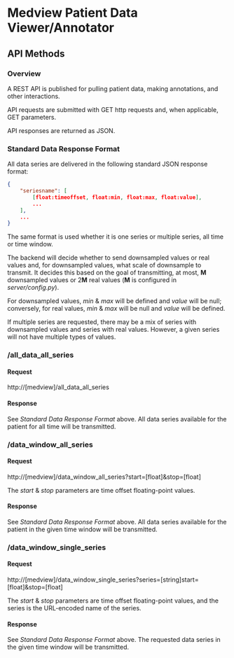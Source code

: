 # Medview Patient Data Viewer/Annotator

## API Methods

### Overview

A REST API is published for pulling patient data, making annotations, and other interactions.

API requests are submitted with GET http requests and, when applicable, GET parameters.

API responses are returned as JSON.

### Standard Data Response Format

All data series are delivered in the following standard JSON response format:

```json
{
    "seriesname": [
        [float:timeoffset, float:min, float:max, float:value],
        ...
    ],
    ...
}
```

The same format is used whether it is one series or multiple series, all time or time window.

The backend will decide whether to send downsampled values or real values and, for downsampled values, what scale of downsample to transmit. It decides this based on the goal of transmitting, at most, **M** downsampled values or 2**M** real values (**M** is configured in *server/config.py*).

For downsampled values, *min* & *max* will be defined and *value* will be null; conversely, for real values, *min* & *max* will be null and *value* will be defined.

If multiple series are requested, there may be a mix of series with downsampled values and series with real values. However, a given series will not have multiple types of values.

### /all_data_all_series

#### Request

http://[medview]/all_data_all_series

#### Response

See *Standard Data Response Format* above. All data series available for the patient for all time will be transmitted.

### /data_window_all_series

#### Request

http://[medview]/data_window_all_series?start=[float]&stop=[float]

The *start* & *stop* parameters are time offset floating-point values.

#### Response

See *Standard Data Response Format* above. All data series available for the patient in the given time window will be transmitted.

### /data_window_single_series

#### Request

http://[medview]/data_window_single_series?series=[string]start=[float]&stop=[float]

The *start* & *stop* parameters are time offset floating-point values, and the series is the URL-encoded name of the series.

#### Response

See *Standard Data Response Format* above. The requested data series in the given time window will be transmitted.
